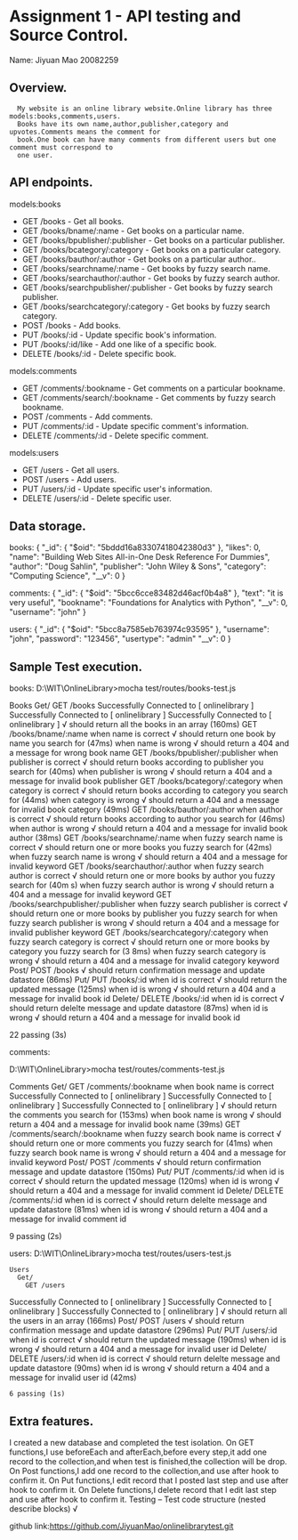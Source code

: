 # Assignment 1 - API testing and Source Control.

Name: Jiyuan Mao 20082259

## Overview.

      My website is an online library website.Online library has three models:books,comments,users.
      Books have its own name,author,publisher,category and upvotes.Comments means the comment for
      book.One book can have many comments from different users but one comment must correspond to
      one user.

## API endpoints.
 models:books
 + GET /books - Get all books.
 + GET /books/bname/:name - Get books on a particular name.
 + GET /books/bpublisher/:publisher - Get books on a particular publisher.
 + GET /books/bcategory/:category - Get books on a particular category.
 + GET /books/bauthor/:author - Get books on a particular author..
 + GET /books/searchname/:name - Get books by fuzzy search name.
 + GET /books/searchauthor/:author - Get books by fuzzy search author.
 + GET /books/searchpublisher/:publisher - Get books by fuzzy search publisher.
 + GET /books/searchcategory/:category - Get books by fuzzy search category.
 + POST /books - Add books.
 + PUT /books/:id - Update specific book's information.
 + PUT /books/:id/like - Add one like of a specific book.
 + DELETE /books/:id - Delete specific book.

models:comments
+ GET /comments/:bookname - Get comments on a particular bookname.
+ GET /comments/search/:bookname - Get comments by fuzzy search bookname.
+ POST /comments - Add comments.
+ PUT /comments/:id - Update specific comment's information.
+ DELETE /comments/:id - Delete specific comment.

models:users
+ GET /users - Get all users.
+ POST /users - Add users.
+ PUT /users/:id - Update specific user's information.
+ DELETE /users/:id - Delete specific user.


## Data storage.
books:
{
    "_id": {
        "$oid": "5bddd16a83307418042380d3"
    },
    "likes": 0,
    "name": "Building Web Sites All-in-One Desk Reference For Dummies",
    "author": "Doug Sahlin",
    "publisher": "John Wiley & Sons",
    "category": "Computing Science",
    "__v": 0
}

comments:
{
    "_id": {
        "$oid": "5bcc6cce83482d46acf0b4a8"
    },
    "text": "it is very useful",
    "bookname": "Foundations for Analytics with Python",
    "__v": 0,
    "username": "john"
}

users:
{
    "_id": {
        "$oid": "5bcc8a7585eb763974c93595"
    },
    "username": "john",
    "password": "123456",
    "usertype": "admin"
    "__v": 0
}

## Sample Test execution.
books:
D:\WIT\OnlineLibrary>mocha test/routes/books-test.js

  Books
    Get/
      GET /books
Successfully Connected to [ onlinelibrary ]
Successfully Connected to [ onlinelibrary ]
Successfully Connected to [ onlinelibrary ]
        √ should return all the books in an array (160ms)
      GET /books/bname/:name
        when name is correct
          √ should return one book by name you search for (47ms)
        when name is wrong
          √ should return a 404 and a message for wrong book name
      GET /books/bpublisher/:publisher
        when publisher is correct
          √ should return books according to publisher you search for (40ms)
        when publisher is wrong
          √ should return a 404 and a message for invalid book publisher
      GET /books/bcategory/:category
        when category is correct
          √ should return books according to category you search for (44ms)
        when category is wrong
          √ should return a 404 and a message for invalid book category (49ms)
      GET /books/bauthor/:author
        when author is correct
          √ should return books according to author you search for (46ms)
        when author is wrong
          √ should return a 404 and a message for invalid book author (38ms)
      GET /books/searchname/:name
        when fuzzy search name is correct
          √ should return one or more books you fuzzy search for (42ms)
        when fuzzy search name is wrong
          √ should return a 404 and a message for invalid keyword
      GET /books/searchauthor/:author
        when fuzzy search author is correct
          √ should return one or more books by author you fuzzy search for (40m
s)
        when fuzzy search author is wrong
          √ should return a 404 and a message for invalid keyword
      GET /books/searchpublisher/:publisher
        when fuzzy search publisher is correct
          √ should return one or more books by publisher you fuzzy search for
        when fuzzy search publisher is wrong
          √ should return a 404 and a message for invalid publisher keyword
      GET /books/searchcategory/:category
        when fuzzy search category is correct
          √ should return one or more books by category you fuzzy search for (3
8ms)
        when fuzzy search category is wrong
          √ should return a 404 and a message for invalid category keyword
    Post/
      POST /books
        √ should return confirmation message and update datastore (86ms)
    Put/
      PUT /books/:id
        when id is correct
          √ should return the updated message (125ms)
        when id is wrong
          √ should return a 404 and a message for invalid book id
    Delete/
      DELETE /books/:id
        when id is correct
          √ should return delelte message and update datastore (87ms)
        when id is wrong
          √ should return a 404 and a message for invalid book id


  22 passing (3s)


comments:

D:\WIT\OnlineLibrary>mocha test/routes/comments-test.js


  Comments
    Get/
      GET /comments/:bookname
        when book name is correct
Successfully Connected to [ onlinelibrary ]
Successfully Connected to [ onlinelibrary ]
Successfully Connected to [ onlinelibrary ]
          √ should return the comments you search for (153ms)
        when book name is wrong
          √ should return a 404 and a message for invalid book name (39ms)
      GET /comments/search/:bookname
        when fuzzy search book name is correct
          √ should return one or more comments you fuzzy search for (41ms)
        when fuzzy search book name is wrong
          √ should return a 404 and a message for invalid keyword
    Post/
      POST /comments
        √ should return confirmation message and update datastore (150ms)
    Put/
      PUT /comments/:id
        when id is correct
          √ should return the updated message (120ms)
        when id is wrong
          √ should return a 404 and a message for invalid comment id
    Delete/
      DELETE /comments/:id
        when id is correct
          √ should return delelte message and update datastore (81ms)
        when id is wrong
          √ should return a 404 and a message for invalid comment id


  9 passing (2s)


  users:
  D:\WIT\OnlineLibrary>mocha test/routes/users-test.js


    Users
      Get/
        GET /users
  Successfully Connected to [ onlinelibrary ]
  Successfully Connected to [ onlinelibrary ]
  Successfully Connected to [ onlinelibrary ]
          √ should return all the users in an array (166ms)
      Post/
        POST /users
          √ should return confirmation message and update datastore (296ms)
      Put/
        PUT /users/:id
          when id is correct
            √ should return the updated message (190ms)
          when id is wrong
            √ should return a 404 and a message for invalid user id
      Delete/
        DELETE /users/:id
          when id is correct
            √ should return delelte message and update datastore (90ms)
          when id is wrong
            √ should return a 404 and a message for invalid user id (42ms)


    6 passing (1s)


## Extra features.
I created a new database and completed the test isolation.
On GET functions,I use beforeEach and afterEach,before every step,it add one record to the collection,and when test is finished,the collection will be drop.
On Post functions,I add one record to the collection,and use after hook to confirm it.
On Put functions,I edit record that I posted last step and use after hook to confirm it.
On Delete functions,I delete record that I edit last step and use after hook to confirm it.
Testing – Test code structure (nested describe blocks) √

github link:https://github.com/JiyuanMao/onlinelibrarytest.git

